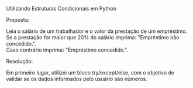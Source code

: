 Utilizando Estruturas Condicionais em Python

Proposta:

Leia o salário de um trabalhador e o valor da prestação de um empréstimo.             
Se a prestação for maior que 20% do salário imprima: "Empréstimo não concedido.".              
Caso contrário imprima: "Empréstimo concedido.".                                      

Resolução:

Em primeiro lugar, utilizei um bloco try/except/else, com o objetivo de validar se os dados informados pelo usuário são números.
